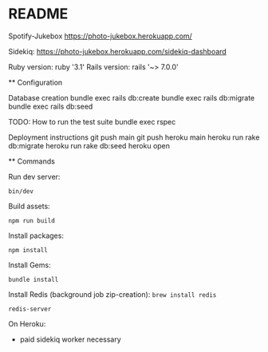 # README

Spotify-Jukebox https://photo-jukebox.herokuapp.com/

Sidekiq: https://photo-jukebox.herokuapp.com/sidekiq-dashboard

Ruby version: ruby '3.1'
Rails version: rails '~> 7.0.0'

** Configuration

Database creation
bundle exec rails db:create
bundle exec rails db:migrate
bundle exec rails db:seed

TODO: How to run the test suite
bundle exec rspec

Deployment instructions
git push main
git push heroku main
heroku run rake db:migrate heroku run rake db:seed
heroku open

** Commands

Run dev server:

`bin/dev`

Build assets:

`npm run build`

Install packages:

`npm install`

Install Gems:

`bundle install`

Install Redis (background job zip-creation):
`brew install redis`

`redis-server`

On Heroku:

- paid sidekiq worker necessary